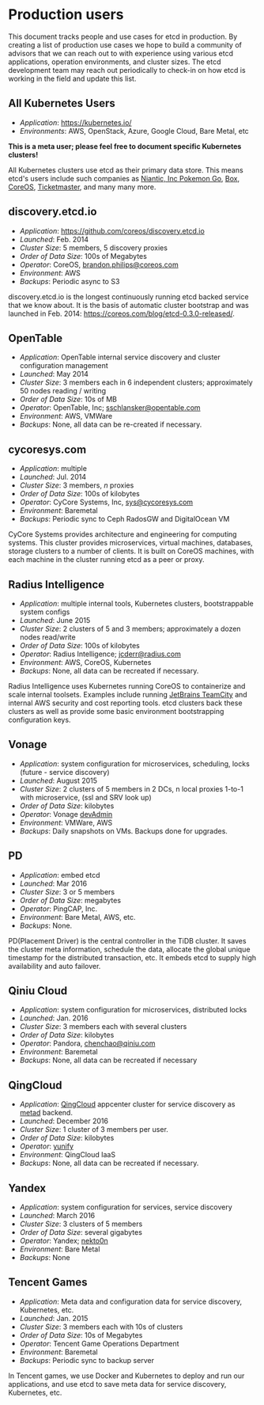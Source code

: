 # Production users

This document tracks people and use cases for etcd in production. By creating a list of production use cases we hope to build a community of advisors that we can reach out to with experience using various etcd applications, operation environments, and cluster sizes. The etcd development team may reach out periodically to check-in on how etcd is working in the field and update this list.

## All Kubernetes Users

- *Application*: https://kubernetes.io/
- *Environments*: AWS, OpenStack, Azure, Google Cloud, Bare Metal, etc

**This is a meta user; please feel free to document specific Kubernetes clusters!**

All Kubernetes clusters use etcd as their primary data store. This means etcd's users include such companies as [Niantic, Inc Pokemon Go](https://cloudplatform.googleblog.com/2016/09/bringing-Pokemon-GO-to-life-on-Google-Cloud.html), [Box](https://blog.box.com/blog/kubernetes-box-microservices-maximum-velocity/), [CoreOS](https://coreos.com/tectonic), [Ticketmaster](https://www.youtube.com/watch?v=wqXVKneP0Hg), and many many more.

## discovery.etcd.io

- *Application*: https://github.com/coreos/discovery.etcd.io
- *Launched*: Feb. 2014
- *Cluster Size*: 5 members, 5 discovery proxies
- *Order of Data Size*: 100s of Megabytes
- *Operator*: CoreOS, brandon.philips@coreos.com
- *Environment*: AWS
- *Backups*: Periodic async to S3

discovery.etcd.io is the longest continuously running etcd backed service that we know about. It is the basis of automatic cluster bootstrap and was launched in Feb. 2014: https://coreos.com/blog/etcd-0.3.0-released/.

## OpenTable

- *Application*: OpenTable internal service discovery and cluster configuration management
- *Launched*: May 2014
- *Cluster Size*: 3 members each in 6 independent clusters; approximately 50 nodes reading / writing
- *Order of Data Size*: 10s of MB
- *Operator*: OpenTable, Inc; sschlansker@opentable.com
- *Environment*: AWS, VMWare
- *Backups*: None, all data can be re-created if necessary.

## cycoresys.com

- *Application*: multiple
- *Launched*: Jul. 2014
- *Cluster Size*: 3 members, _n_ proxies
- *Order of Data Size*: 100s of kilobytes
- *Operator*: CyCore Systems, Inc, sys@cycoresys.com
- *Environment*: Baremetal
- *Backups*: Periodic sync to Ceph RadosGW and DigitalOcean VM

CyCore Systems provides architecture and engineering for computing systems.  This cluster provides microservices, virtual machines, databases, storage clusters to a number of clients.  It is built on CoreOS machines, with each machine in the cluster running etcd as a peer or proxy.

## Radius Intelligence

- *Application*: multiple internal tools, Kubernetes clusters, bootstrappable system configs
- *Launched*: June 2015
- *Cluster Size*: 2 clusters of 5 and 3 members; approximately a dozen nodes read/write
- *Order of Data Size*: 100s of kilobytes
- *Operator*: Radius Intelligence; jcderr@radius.com
- *Environment*: AWS, CoreOS, Kubernetes
- *Backups*: None, all data can be recreated if necessary.

Radius Intelligence uses Kubernetes running CoreOS to containerize and scale internal toolsets. Examples include running [JetBrains TeamCity][teamcity] and internal AWS security and cost reporting tools. etcd clusters back these clusters as well as provide some basic environment bootstrapping configuration keys.

## Vonage

- *Application*: system configuration for microservices, scheduling, locks (future - service discovery) 
- *Launched*: August 2015
- *Cluster Size*: 2 clusters of 5 members in 2 DCs, n local proxies 1-to-1 with microservice, (ssl and SRV look up)
- *Order of Data Size*: kilobytes
- *Operator*: Vonage [devAdmin][raoofm]
- *Environment*: VMWare, AWS
- *Backups*: Daily snapshots on VMs. Backups done for upgrades.

## PD

- *Application*: embed etcd  
- *Launched*: Mar 2016
- *Cluster Size*: 3 or 5 members 
- *Order of Data Size*: megabytes
- *Operator*: PingCAP, Inc.
- *Environment*: Bare Metal, AWS, etc.
- *Backups*: None.

PD(Placement Driver) is the central controller in the TiDB cluster. It saves the cluster meta information, schedule the data, allocate the global unique timestamp for the distributed transaction, etc. It embeds etcd to supply high availability and auto failover. 

[teamcity]: https://www.jetbrains.com/teamcity/
[raoofm]:https://github.com/raoofm

## Qiniu Cloud

- *Application*: system configuration for microservices, distributed locks
- *Launched*: Jan. 2016
- *Cluster Size*: 3 members each with several clusters
- *Order of Data Size*: kilobytes
- *Operator*: Pandora, chenchao@qiniu.com
- *Environment*: Baremetal
- *Backups*: None, all data can be recreated if necessary

## QingCloud

- *Application*: [QingCloud](qingcloud) appcenter cluster for service discovery as [metad](metad) backend.
- *Launched*: December 2016
- *Cluster Size*: 1 cluster of 3 members per user.
- *Order of Data Size*: kilobytes
- *Operator*: [yunify][yunify]
- *Environment*: QingCloud IaaS
- *Backups*: None, all data can be recreated if necessary.

[metad]:https://github.com/yunify/metad
[yunify]:https://github.com/yunify
[qingcloud]:https://qingcloud.com/


## Yandex

- *Application*: system configuration for services, service discovery
- *Launched*: March 2016
- *Cluster Size*: 3 clusters of 5 members
- *Order of Data Size*: several gigabytes
- *Operator*: Yandex; [nekto0n][nekto0n]
- *Environment*: Bare Metal
- *Backups*: None

[nekto0n]:https://github.com/nekto0n

## Tencent Games

- *Application*: Meta data and configuration data for service discovery, Kubernetes, etc.
- *Launched*: Jan. 2015
- *Cluster Size*: 3 members each with 10s of clusters
- *Order of Data Size*: 10s of Megabytes
- *Operator*: Tencent Game Operations Department
- *Environment*: Baremetal
- *Backups*: Periodic sync to backup server

In Tencent games, we use Docker and Kubernetes to deploy and run our applications, and use etcd to save meta data for service discovery, Kubernetes, etc.
